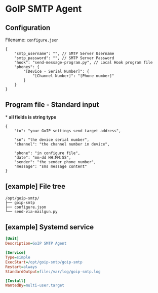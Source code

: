 # GoIP SMTP Agent

## Configuration

Filename: `configure.json`

```jsonc
{
    "smtp_username": "", // SMTP Server Username
    "smtp_password": "", // SMTP Server Password
    "hook": "send-message-program.py", // Local Hook program file
    "phones": {
        "[Device - Serial Number]": {
            "[Channel Number]": "[Phone number]"
        }
    }
}
```

## Program file - Standard input

\* **all fields is string type**

```jsonc
{
    "to": "your GoIP settings send target address",

    "sn": "the device serial number",
    "channel": "the channel number in device",

    "phone": "in configure file",
    "date": "mm-dd HH:MM:SS",
    "sender": "the sender phone number",
    "message": "sms message content"
}
```

## [example] File tree

```plain
/opt/goip-smtp/
├── goip-smtp
├── configure.json
└── send-via-mailgun.py
```

## [example] Systemd service

```ini
[Unit]
Description=GoIP SMTP Agent

[Service]
Type=simple
ExecStart=/opt/goip-smtp/goip-smtp
Restart=always
StandardOutput=file:/var/log/goip-smtp.log

[Install]
WantedBy=multi-user.target
```
